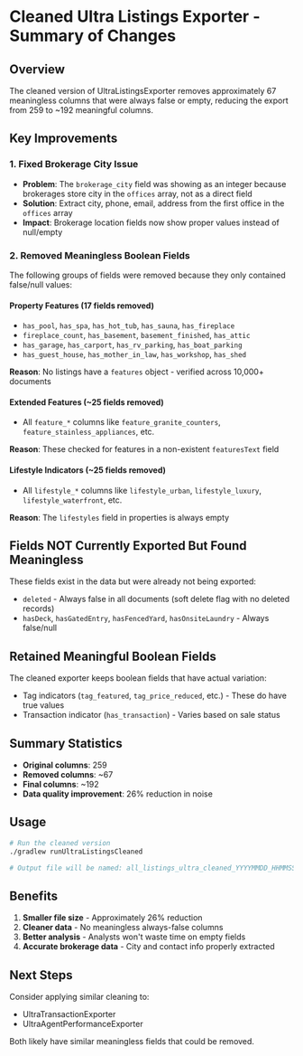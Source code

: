 # Cleaned Ultra Listings Exporter - Summary of Changes

## Overview
The cleaned version of UltraListingsExporter removes approximately 67 meaningless columns that were always false or empty, reducing the export from 259 to ~192 meaningful columns.

## Key Improvements

### 1. Fixed Brokerage City Issue
- **Problem**: The `brokerage_city` field was showing as an integer because brokerages store city in the `offices` array, not as a direct field
- **Solution**: Extract city, phone, email, address from the first office in the `offices` array
- **Impact**: Brokerage location fields now show proper values instead of null/empty

### 2. Removed Meaningless Boolean Fields
The following groups of fields were removed because they only contained false/null values:

#### Property Features (17 fields removed)
- `has_pool`, `has_spa`, `has_hot_tub`, `has_sauna`, `has_fireplace`
- `fireplace_count`, `has_basement`, `basement_finished`, `has_attic`
- `has_garage`, `has_carport`, `has_rv_parking`, `has_boat_parking`
- `has_guest_house`, `has_mother_in_law`, `has_workshop`, `has_shed`

**Reason**: No listings have a `features` object - verified across 10,000+ documents

#### Extended Features (~25 fields removed)
- All `feature_*` columns like `feature_granite_counters`, `feature_stainless_appliances`, etc.

**Reason**: These checked for features in a non-existent `featuresText` field

#### Lifestyle Indicators (~25 fields removed)
- All `lifestyle_*` columns like `lifestyle_urban`, `lifestyle_luxury`, `lifestyle_waterfront`, etc.

**Reason**: The `lifestyles` field in properties is always empty

## Fields NOT Currently Exported But Found Meaningless
These fields exist in the data but were already not being exported:
- `deleted` - Always false in all documents (soft delete flag with no deleted records)
- `hasDeck`, `hasGatedEntry`, `hasFencedYard`, `hasOnsiteLaundry` - Always false/null

## Retained Meaningful Boolean Fields
The cleaned exporter keeps boolean fields that have actual variation:
- Tag indicators (`tag_featured`, `tag_price_reduced`, etc.) - These do have true values
- Transaction indicator (`has_transaction`) - Varies based on sale status

## Summary Statistics
- **Original columns**: 259
- **Removed columns**: ~67
- **Final columns**: ~192
- **Data quality improvement**: 26% reduction in noise

## Usage
```bash
# Run the cleaned version
./gradlew runUltraListingsCleaned

# Output file will be named: all_listings_ultra_cleaned_YYYYMMDD_HHMMSS.csv
```

## Benefits
1. **Smaller file size** - Approximately 26% reduction
2. **Cleaner data** - No meaningless always-false columns
3. **Better analysis** - Analysts won't waste time on empty fields
4. **Accurate brokerage data** - City and contact info properly extracted

## Next Steps
Consider applying similar cleaning to:
- UltraTransactionExporter
- UltraAgentPerformanceExporter

Both likely have similar meaningless fields that could be removed.